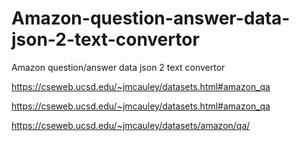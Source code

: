 # Amazon-question-answer-data-json-2-text-convertor
Amazon question/answer data json 2 text convertor

https://cseweb.ucsd.edu/~jmcauley/datasets.html#amazon_qa

https://cseweb.ucsd.edu/~jmcauley/datasets.html#amazon_qa

https://cseweb.ucsd.edu/~jmcauley/datasets/amazon/qa/
